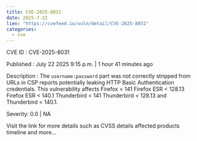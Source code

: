 ```yaml
--- 
title: CVE-2025-8031
date: 2025-7-22
lien: "https://cvefeed.io/vuln/detail/CVE-2025-8031"
categories:
  - cve
---
```


CVE ID : CVE-2025-8031

Published :  July 22
2025
9:15 p.m. | 1 hour
41 minutes ago

Description : The `username:password` part was not correctly stripped from URLs in CSP reports potentially leaking HTTP Basic Authentication credentials. This vulnerability affects Firefox < 141
Firefox ESR < 128.13
Firefox ESR < 140.1
Thunderbird < 141
Thunderbird < 128.13
and Thunderbird < 140.1.

Severity: 0.0 | NA

Visit the link for more details
such as CVSS details
affected products
timeline
and more...
